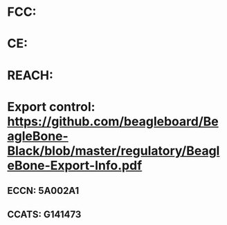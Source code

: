 # FCC: 
# CE:
# REACH: 
# Export control: https://github.com/beagleboard/BeagleBone-Black/blob/master/regulatory/BeagleBone-Export-Info.pdf
## ECCN: 5A002A1
## CCATS: G141473
